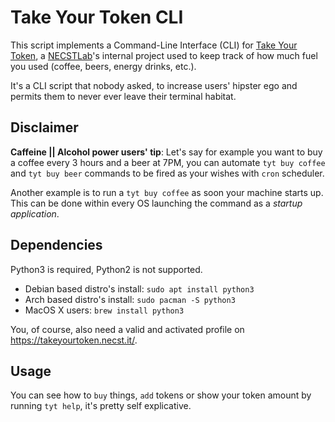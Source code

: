 # Take Your Token CLI
This script implements a Command-Line Interface (CLI) for [Take Your Token](https://takeyourtoken.necst.it/), a [NECSTLab](https://necst.it/)'s internal project used to keep track of how much fuel you used (coffee, beers, energy drinks, etc.).

It's a CLI script that nobody asked, to increase users' hipster ego and permits them to never ever leave their terminal habitat.

## Disclaimer
**Caffeine || Alcohol power users' tip**: Let's say for example you want to buy a coffee every 3 hours and a beer at 7PM, you can automate `tyt buy coffee` and `tyt buy beer` commands to be fired as your wishes with `cron` scheduler.

Another example is to run a `tyt buy coffee` as soon your machine starts up. This can be done within every OS launching the command as a *startup application*.

## Dependencies
Python3 is required, Python2 is not supported.
- Debian based distro's install: `sudo apt install python3`
- Arch based distro's install: `sudo pacman -S python3`
- MacOS X users: `brew install python3`
 
You, of course, also need a valid and activated profile on <https://takeyourtoken.necst.it/>.
 
## Usage
You can see how to `buy` things, `add` tokens or show your token amount by running `tyt help`, it's pretty self explicative.
